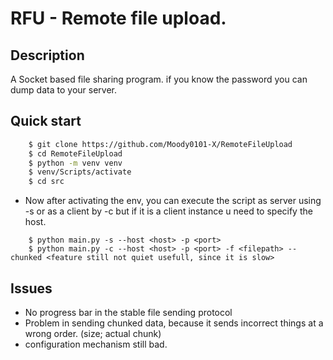 # RFU - Remote file upload.
## Description

A Socket based file sharing program. if you know the password you can dump data to your server.

## Quick start

```bash
	$ git clone https://github.com/Moody0101-X/RemoteFileUpload
	$ cd RemoteFileUpload
	$ python -m venv venv
	$ venv/Scripts/activate
	$ cd src
```
- Now after activating the env, you can execute the script as server using -s or as a client by -c but if it is a client instance u need to specify the host.

```
	$ python main.py -s --host <host> -p <port> 
	$ python main.py -c --host <host> -p <port> -f <filepath> --chunked <feature still not quiet usefull, since it is slow>
```

## Issues
- No progress bar in the stable file sending protocol
- Problem in sending chunked data, because it sends incorrect things at a wrong order. (size; actual chunk)
- configuration mechanism still bad.
